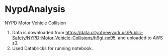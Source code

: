# NypdAnalysis
NYPD Motor Vehicle Collision  


1. Data is downloaded from https://data.cityofnewyork.us/Public-Safety/NYPD-Motor-Vehicle-Collisions/h9gi-nx95. and uploaded to AWS s3.
2. Used Databricks for running notebook. 

